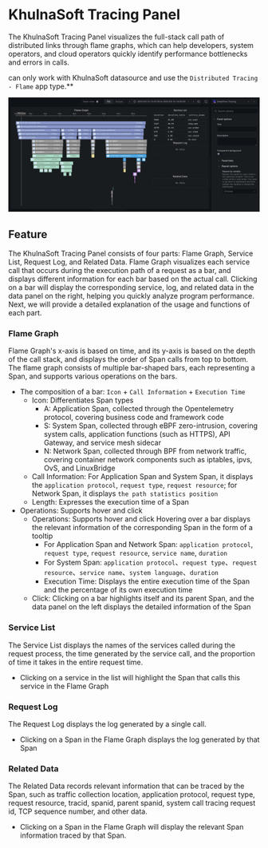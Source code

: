 # KhulnaSoft Tracing Panel

The KhulnaSoft Tracing Panel visualizes the full-stack call path of distributed links through flame graphs, which can help developers, system operators, and cloud operators quickly identify performance bottlenecks and errors in calls.

can only work with KhulnaSoft datasource and use the `Distributed Tracing - Flame` app type.**

![KhulnaSoft Tracing](https://raw.githubusercontent.com/khulnasoft/khulnasoft-gui-grafana/main/khulnasoft-apptracing-panel/src/img/screenshot.jpg)

## Feature

The KhulnaSoft Tracing Panel consists of four parts: Flame Graph, Service List, Request Log, and Related Data. Flame Graph visualizes each service call that occurs during the execution path of a request as a bar, and displays different information for each bar based on the actual call. Clicking on a bar will display the corresponding service, log, and related data in the data panel on the right, helping you quickly analyze program performance. Next, we will provide a detailed explanation of the usage and functions of each part.

### Flame Graph

Flame Graph's x-axis is based on time, and its y-axis is based on the depth of the call stack, and displays the order of Span calls from top to bottom. The flame graph consists of multiple bar-shaped bars, each representing a Span, and supports various operations on the bars.

- The composition of a bar: `Icon` + `Call Information` + `Execution Time`
  - Icon: Differentiates Span types
    - A: Application Span, collected through the Opentelemetry protocol, covering business code and framework code
    - S: System Span, collected through eBPF zero-intrusion, covering system calls, application functions (such as HTTPS), API Gateway, and service mesh sidecar
    - N: Network Span, collected through BPF from network traffic, covering container network components such as iptables, ipvs, OvS, and LinuxBridge
  - Call Information: For Application Span and System Span, it displays the `application protocol`, `request type`, `request resource`; for Network Span, it displays `the path statistics position`
  - Length: Expresses the execution time of a Span
- Operations: Supports hover and click
  - Operations: Supports hover and click Hovering over a bar displays the relevant information of the corresponding Span in the form of a tooltip
    - For Application Span and Network Span: `application protocol`, `request type`, `request resource`, `service name`, `duration`
    - For System Span: `application protocol`、`request type`、`request resource`、`service name`、`system language`、`duration`
    - Execution Time: Displays the entire execution time of the Span and the percentage of its own execution time
  - Click: Clicking on a bar highlights itself and its parent Span, and the data panel on the left displays the detailed information of the Span

### Service List

The Service List displays the names of the services called during the request process, the time generated by the service call, and the proportion of time it takes in the entire request time.

- Clicking on a service in the list will highlight the Span that calls this service in the Flame Graph

### Request Log

The Request Log displays the log generated by a single call.

- Clicking on a Span in the Flame Graph displays the log generated by that Span

### Related Data

The Related Data records relevant information that can be traced by the Span, such as traffic collection location, application protocol, request type, request resource, tracid, spanid, parent spanid, system call tracing request id, TCP sequence number, and other data.

- Clicking on a Span in the Flame Graph will display the relevant Span information traced by that Span.
